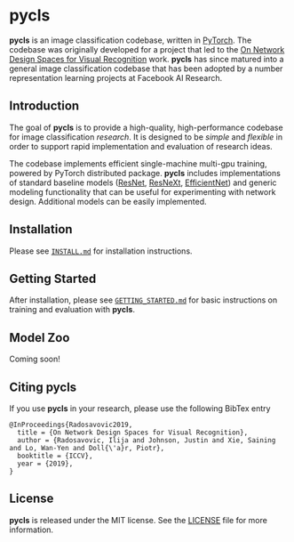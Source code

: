 # pycls

**pycls** is an image classification codebase, written in [PyTorch](https://pytorch.org/). The codebase was originally developed for a project that led to the [On Network Design Spaces for Visual Recognition](https://arxiv.org/abs/1905.13214) work. **pycls** has since matured into a general image classification codebase that has been adopted by a number representation learning projects at Facebook AI Research.

## Introduction

The goal of **pycls** is to provide a high-quality, high-performance codebase for image classification <i>research</i>. It is designed to be <i>simple</i> and <i>flexible</i> in order to support rapid implementation and evaluation of research ideas.

The codebase implements efficient single-machine multi-gpu training, powered by PyTorch distributed package. **pycls** includes implementations of standard baseline models ([ResNet](https://arxiv.org/abs/1512.03385), [ResNeXt](https://arxiv.org/abs/1611.05431), [EfficientNet](https://arxiv.org/abs/1905.11946)) and generic modeling functionality that can be useful for experimenting with network design. Additional models can be easily implemented.

## Installation

Please see [`INSTALL.md`](docs/INSTALL.md) for installation instructions.

## Getting Started

After installation, please see [`GETTING_STARTED.md`](docs/GETTING_STARTED.md) for basic instructions on training and evaluation with **pycls**.

## Model Zoo

Coming soon!

## Citing pycls

If you use **pycls** in your research, please use the following BibTex entry

```
@InProceedings{Radosavovic2019,
  title = {On Network Design Spaces for Visual Recognition},
  author = {Radosavovic, Ilija and Johnson, Justin and Xie, Saining and Lo, Wan-Yen and Doll{\'a}r, Piotr},
  booktitle = {ICCV},
  year = {2019},
}
```

## License

**pycls** is released under the MIT license. See the [LICENSE](LICENSE) file for more information.
